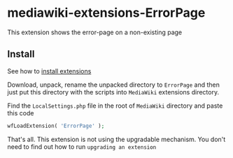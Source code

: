 # mediawiki-extensions-ErrorPage

This extension shows the error-page on a non-existing page

## Install
See how to [install extensions](https://www.mediawiki.org/wiki/Manual:Extensions#Installing_an_extension)

Download, unpack, rename the unpacked directory to `ErrorPage` and then just put this directory with the scripts into `MediaWiki` extensions directory.

Find the `LocalSettings.php` file in the root of `MediaWiki` directory and paste this code
```php
wfLoadExtension( 'ErrorPage' );
```

That's all. This extension is not using the upgradable mechanism. You don't need to find out how to run `upgrading an extension`
